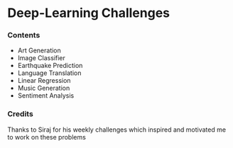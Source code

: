# Deep-Learning Challenges

### Contents

* Art Generation
* Image Classifier
* Earthquake Prediction
* Language Translation
* Linear Regression
* Music Generation
* Sentiment Analysis

### Credits

Thanks to Siraj for his weekly challenges which inspired and motivated me to work on these problems
